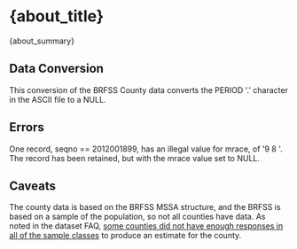 
# {about_title}

{about_summary}

## Data Conversion

This conversion of the BRFSS County data converts the PERIOD '.' character in the ASCII file to a NULL. 

## Errors

One record, seqno == 2012001899, has an illegal value for mrace, of '9 8   '. The record has been retained, but with the mrace value set to NULL. 

## Caveats

The county data is based on the BRFSS MSSA structure, and the BRFSS is based on a sample of the population, so not all counties have data. As noted in the dataset FAQ, [some counties did not have enough responses in all of the sample classes](http://www.cdc.gov/brfss/smart/smart_faq.htm#5) to produce an estimate for the county. 
